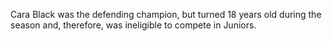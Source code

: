 Cara Black was the defending champion, but turned 18 years old during the season and, therefore, was ineligible to compete in Juniors.
